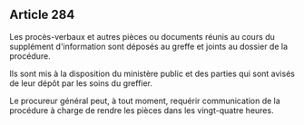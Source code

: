 Article 284
----
Les procès-verbaux et autres pièces ou documents réunis au cours du supplément
d'information sont déposés au greffe et joints au dossier de la procédure.

Ils sont mis à la disposition du ministère public et des parties qui sont avisés
de leur dépôt par les soins du greffier.

Le procureur général peut, à tout moment, requérir communication de la procédure
à charge de rendre les pièces dans les vingt-quatre heures.
